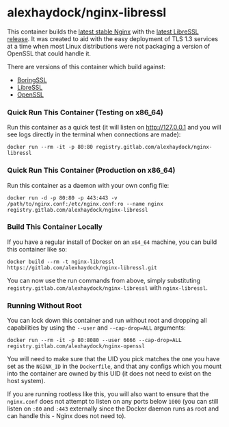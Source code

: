 # alexhaydock/nginx-libressl

This container builds the [latest stable Nginx](https://nginx.org/en/CHANGES) with the [latest LibreSSL release](https://www.libressl.org/). It was created to aid with the easy deployment of TLS 1.3 services at a time when most Linux distributions were not packaging a version of OpenSSL that could handle it.

There are versions of this container which build against:
* [BoringSSL](https://gitlab.com/alexhaydock/boringnginx)
* [LibreSSL](https://gitlab.com/alexhaydock/nginx-libressl)
* [OpenSSL](https://gitlab.com/alexhaydock/nginx-openssl)

### Quick Run This Container (Testing on x86_64)
Run this container as a quick test (it will listen on http://127.0.0.1 and you will see logs directly in the terminal when connections are made):
```
docker run --rm -it -p 80:80 registry.gitlab.com/alexhaydock/nginx-libressl
```

### Quick Run This Container (Production on x86_64)
Run this container as a daemon with your own config file:
```
docker run -d -p 80:80 -p 443:443 -v /path/to/nginx.conf:/etc/nginx.conf:ro --name nginx registry.gitlab.com/alexhaydock/nginx-libressl
```

### Build This Container Locally
If you have a regular install of Docker on an `x64_64` machine, you can build this container like so:
```
docker build --rm -t nginx-libressl https://gitlab.com/alexhaydock/nginx-libressl.git
```

You can now use the run commands from above, simply substituting `registry.gitlab.com/alexhaydock/nginx-libressl` with `nginx-libressl`.

### Running Without Root
You can lock down this container and run without root and dropping all capabilities by using the `--user` and `--cap-drop=ALL` arguments:
```
docker run --rm -it -p 80:8080 --user 6666 --cap-drop=ALL registry.gitlab.com/alexhaydock/nginx-openssl
```

You will need to make sure that the UID you pick matches the one you have set as the `NGINX_ID` in the `Dockerfile`, and that any configs which you mount into the container are owned by this UID (it does not need to exist on the host system).

If you are running rootless like this, you will also want to ensure that the `nginx.conf` does not attempt to listen on any ports below `1000` (you can still listen on `:80` and `:443` externally since the Docker daemon runs as root and can handle this - Nginx does not need to).